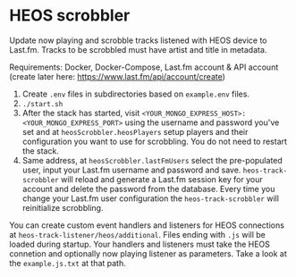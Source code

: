 # HEOS scrobbler

Update now playing and scrobble tracks listened with HEOS device to Last.fm. Tracks to be scrobbled must have artist and title in metadata.

Requirements: Docker, Docker-Compose, Last.fm account & API account (create later here: https://www.last.fm/api/account/create)

1. Create `.env` files in subdirectories based on `example.env` files.
2. `./start.sh`
3. After the stack has started, visit `<YOUR_MONGO_EXPRESS_HOST>:<YOUR_MONGO_EXPRESS_PORT>` using the username and password you've set and at `heosScrobbler.heosPlayers` setup players and their configuration you want to use for scrobbling. You do not need to restart the stack.
4. Same address, at `heosScrobbler.lastFmUsers` select the pre-populated user, input your Last.fm username and password and save. `heos-track-scrobbler` will reload and generate a Last.fm session key for your account and delete the password from the database. Every time you change your Last.fm user configuration the `heos-track-scrobbler` will reinitialize scrobbling.

You can create custom event handlers and listeners for HEOS connections at `heos-track-listener/heos/additional`. Files ending with `.js` will be loaded during startup. Your handlers and listeners must take the HEOS connetion and optionally now playing listener as parameters. Take a look at the `example.js.txt` at that path.
